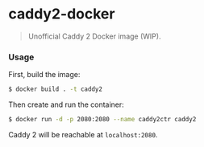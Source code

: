 # caddy2-docker
> Unofficial Caddy 2 Docker image (WIP).

### Usage

First, build the image:

```sh
$ docker build . -t caddy2
```

Then create and run the container:

```sh
$ docker run -d -p 2080:2080 --name caddy2ctr caddy2
```

Caddy 2 will be reachable at `localhost:2080`.